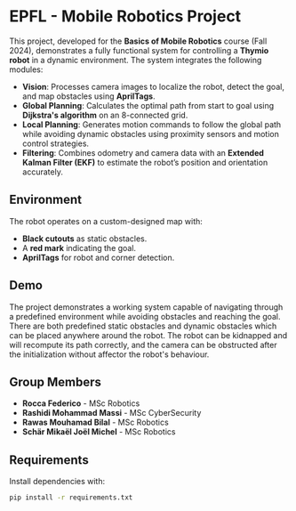# EPFL - Mobile Robotics Project

This project, developed for the **Basics of Mobile Robotics** course (Fall 2024), demonstrates a fully functional system for controlling a **Thymio robot** in a dynamic environment. The system integrates the following modules:
- **Vision**: Processes camera images to localize the robot, detect the goal, and map obstacles using **AprilTags**.
- **Global Planning**: Calculates the optimal path from start to goal using **Dijkstra's algorithm** on an 8-connected grid.
- **Local Planning**: Generates motion commands to follow the global path while avoiding dynamic obstacles using proximity sensors and motion control strategies.
- **Filtering**: Combines odometry and camera data with an **Extended Kalman Filter (EKF)** to estimate the robot’s position and orientation accurately.

## Environment
The robot operates on a custom-designed map with:
- **Black cutouts** as static obstacles.
- A **red mark** indicating the goal.
- **AprilTags** for robot and corner detection.

## Demo
The project demonstrates a working system capable of navigating through a predefined environment while avoiding obstacles and reaching the goal. There are both predefined static obstacles and dynamic obstacles which can be placed anywhere around the robot. The robot can be kidnapped and will recompute its path correctly, and the camera can be obstructed after the initialization without affector the robot's behaviour.

## Group Members
- **Rocca Federico** - MSc Robotics  
- **Rashidi Mohammad Massi** - MSc CyberSecurity  
- **Rawas Mouhamad Bilal** - MSc Robotics  
- **Schär Mikaël Joël Michel** - MSc Robotics  

## Requirements
Install dependencies with:

```bash
pip install -r requirements.txt
